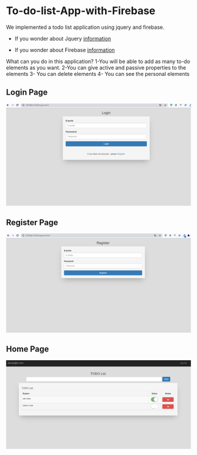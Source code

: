# To-do-list-App-with-Firebase
We implemented a todo list application using jquery and firebase.

* If you wonder about Jquery 
[information](https://jquery.com/)

* If you wonder about Firebase 
[information](https://firebase.google.com/)

What can you do in this application?
1-You will be able to add as many to-do elements as you want.
2-You can give active and passive properties to the elements
3- You can delete elements
4- You can see the personal elements




## Login Page
![alt text](https://github.com/mfurkan60/To-do-list-App-with-Firebase/blob/main/screenshots/login%20(1).png?raw=true)

## Register Page
![alt text](https://github.com/mfurkan60/To-do-list-App-with-Firebase/blob/main/screenshots/register.png?raw=true)


## Home Page
![alt text](https://github.com/mfurkan60/To-do-list-App-with-Firebase/blob/main/screenshots/todo.png?raw=true)


